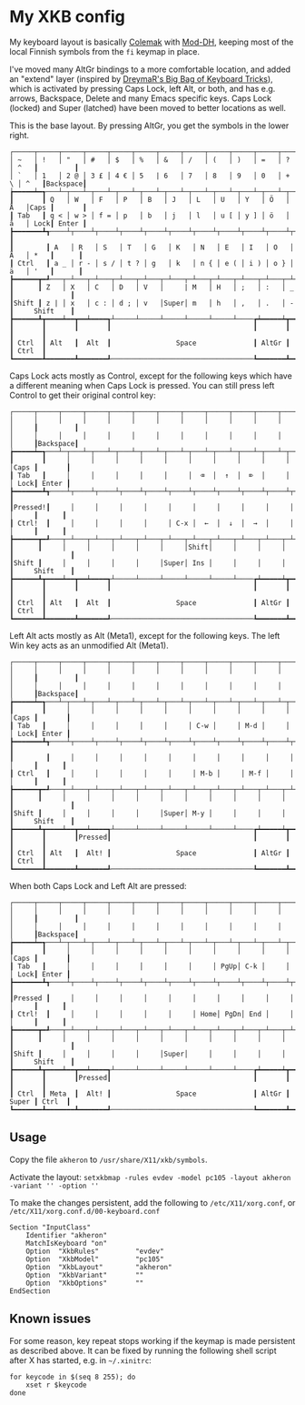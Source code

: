 # My XKB config

My keyboard layout is basically [Colemak] with [Mod-DH], keeping most
of the local Finnish symbols from the `fi` keymap in place.

I've moved many AltGr bindings to a more comfortable location, and
added an "extend" layer (inspired by [DreymaR's Big Bag of Keyboard
Tricks]), which is activated by pressing Caps Lock, left Alt, or both,
and has e.g. arrows, Backspace, Delete and many Emacs specific keys.
Caps Lock (locked) and Super (latched) have been moved to better locations as
well.

This is the base layout. By pressing AltGr, you get the symbols in the lower right.
```
┌─────┬─────┬─────┬─────┬─────┬─────┬─────┬─────┬─────┬─────┬─────┬─────┬─────┲━━━━━━━━━┓
│ ~   │ !   │ "   │ #   │ $   │ %   │ &   │ /   │ (   │ )   │ =   │ ?   │ ^   ┃         ┃
│ `   │ 1   │ 2 @ │ 3 £ │ 4 € │ 5   | 6   │ 7   │ 8   │ 9   │ 0   │ + \ │ ^   ┃Backspace┃
┢━━━━━┷━┱───┴─┬───┴─┬───┴─┬───┴─┬───┴─┬───┴─┬───┴─┬───┴─┬───┴─┬───┴─┬───┴─┬───┺━┳━━━━━━━┫
┃       ┃ Q   │ W   │ F   │ P   │ B   │ J   │ L   │ U   │ Y   │ Ö   │ Å   │Caps ┃       ┃
┃ Tab   ┃ q < │ w > │ f = │ p   │ b   │ j   │ l   │ u [ │ y ] │ ö   │ å   │ Lock┃ Enter ┃
┣━━━━━━━┻┱────┴┬────┴┬────┴┬────┴┬────┴┬────┴┬────┴┬────┴┬────┴┬────┴┬────┴┬────┺┓      ┃
┃        ┃ A   │ R   │ S   │ T   │ G   │ K   │ N   │ E   │ I   │ O   │ Ä   │ *   ┃      ┃
┃ Ctrl   ┃ a _ │ r - │ s / │ t ? │ g   │ k   │ n { │ e ( │ i ) │ o } │ ä   │ '   ┃      ┃
┣━━━━━━┳━┹───┬─┴───┬─┴───┬─┴───┬─┴───┬─┴───┬─┴───┬─┴───┬─┴───┬─┴───┬─┴───┲━┷━━━━━┻━━━━━━┫
┃      ┃ Z   │ X   │ C   │ D   │ V   │     | M   │ H   │ ;   │ :   │ _   ┃              ┃
┃Shift ┃ z | │ x   │ c : │ d ; │ v   │Super│ m   │ h   │ ,   │ .   │ -   ┃     Shift    ┃
┣━━━━━━┻┳━━━━┷━━┳━━┷━━━━┱┴─────┴─────┴─────┴─────┴─────┴────┲┷━━━━━┷┳━━━━┻━━┳━━━━━━━┳━━━┛
┃       ┃       ┃       ┃                                   ┃       ┃       ┃       ┃
┃ Ctrl  ┃ Alt   ┃  Alt  ┃                Space              ┃ AltGr ┃       ┃ Ctrl  ┃
┗━━━━━━━┻━━━━━━━┻━━━━━━━┹───────────────────────────────────┺━━━━━━━┻━━━━━━━┻━━━━━━━┛
```

Caps Lock acts mostly as Control, except for the following keys which
have a different meaning when Caps Lock is pressed. You can still
press left Control to get their original control key:

```
┌─────┬─────┬─────┬─────┬─────┬─────┬─────┬─────┬─────┬─────┬─────┬─────┬─────┲━━━━━━━━━┓
│     │     │     │     │     │     │     │     │     │     │     │     │     ┃         ┃
│     │     │     │     │     │     │     │     │     │     │     │     │     ┃Backspace┃
┢━━━━━┷━┱───┴─┬───┴─┬───┴─┬───┴─┬───┴─┬───┴─┬───┴─┬───┴─┬───┴─┬───┴─┬───┴─┬───┺━┳━━━━━━━┫
┃       ┃     │     │     │     │     │     │     │     │     │     │     │Caps ┃       ┃
┃ Tab   ┃     │     │     │     │     │     │  ⌫  │  ↑  │  ⌦  │     │     │ Lock┃ Enter ┃
┣━━━━━━━┻┱────┴┬────┴┬────┴┬────┴┬────┴┬────┴┬────┴┬────┴┬────┴┬────┴┬────┴┬────┺┓      ┃
┃Pressed!┃     │     │     │     │     │     │     │     │     │     │     │     ┃      ┃
┃ Ctrl!  ┃     │     │     │     │     │ C-x │  ←  │  ↓  │  →  │     │     │     ┃      ┃
┣━━━━━━┳━┹───┬─┴───┬─┴───┬─┴───┬─┴───┬─┴───┬─┴───┬─┴───┬─┴───┬─┴───┬─┴───┲━┷━━━━━┻━━━━━━┫
┃      ┃     │     │     │     │     │     │Shift│     │     │     │     ┃              ┃
┃Shift ┃     │     │     │     │     │Super│ Ins │     │     │     │     ┃     Shift    ┃
┣━━━━━━┻┳━━━━┷━━┳━━┷━━━━┱┴─────┴─────┴─────┴─────┴─────┴────┲┷━━━━━┷┳━━━━┻━━┳━━━━━━━┳━━━┛
┃       ┃       ┃       ┃                                   ┃       ┃       ┃       ┃
┃ Ctrl  ┃ Alt   ┃  Alt  ┃                Space              ┃ AltGr ┃       ┃ Ctrl  ┃
┗━━━━━━━┻━━━━━━━┻━━━━━━━┹───────────────────────────────────┺━━━━━━━┻━━━━━━━┻━━━━━━━┛
```

Left Alt acts mostly as Alt (Meta1), except for the following keys.
The left Win key acts as an unmodified Alt (Meta1).

```
┌─────┬─────┬─────┬─────┬─────┬─────┬─────┬─────┬─────┬─────┬─────┬─────┬─────┲━━━━━━━━━┓
│     │     │     │     │     │     │     │     │     │     │     │     │     ┃         ┃
│     │     │     │     │     │     │     │     │     │     │     │     │     ┃Backspace┃
┢━━━━━┷━┱───┴─┬───┴─┬───┴─┬───┴─┬───┴─┬───┴─┬───┴─┬───┴─┬───┴─┬───┴─┬───┴─┬───┺━┳━━━━━━━┫
┃       ┃     │     │     │     │     │     │     │     │     │     │     │Caps ┃       ┃
┃ Tab   ┃     │     │     │     │     │     │ C-w │     │ M-d │     │     │ Lock┃ Enter ┃
┣━━━━━━━┻┱────┴┬────┴┬────┴┬────┴┬────┴┬────┴┬────┴┬────┴┬────┴┬────┴┬────┴┬────┺┓      ┃
┃        ┃     │     │     │     │     │     │     │     │     │     │     │     ┃      ┃
┃ Ctrl   ┃     │     │     │     │     │     │ M-b │     │ M-f │     │     │     ┃      ┃
┣━━━━━━┳━┹───┬─┴───┬─┴───┬─┴───┬─┴───┬─┴───┬─┴───┬─┴───┬─┴───┬─┴───┬─┴───┲━┷━━━━━┻━━━━━━┫
┃      ┃     │     │     │     │     │     │     │     │     │     │     ┃              ┃
┃Shift ┃     │     │     │     │     │Super│ M-y │     │     │     │     ┃     Shift    ┃
┣━━━━━━┻┳━━━━┷━━┳━━┷━━━━┱┴─────┴─────┴─────┴─────┴─────┴────┲┷━━━━━┷┳━━━━┻━━┳━━━━━━━┳━━━┛
┃       ┃       ┃Pressed┃                                   ┃       ┃       ┃       ┃
┃ Ctrl  ┃ Alt   ┃  Alt! ┃                Space              ┃ AltGr ┃       ┃ Ctrl  ┃
┗━━━━━━━┻━━━━━━━┻━━━━━━━┹───────────────────────────────────┺━━━━━━━┻━━━━━━━┻━━━━━━━┛
```

When both Caps Lock and Left Alt are pressed:

```
┌─────┬─────┬─────┬─────┬─────┬─────┬─────┬─────┬─────┬─────┬─────┬─────┬─────┲━━━━━━━━━┓
│     │     │     │     │     │     │     │     │     │     │     │     │     ┃         ┃
│     │     │     │     │     │     │     │     │     │     │     │     │     ┃Backspace┃
┢━━━━━┷━┱───┴─┬───┴─┬───┴─┬───┴─┬───┴─┬───┴─┬───┴─┬───┴─┬───┴─┬───┴─┬───┴─┬───┺━┳━━━━━━━┫
┃       ┃     │     │     │     │     │     │     │     │     │     │     │Caps ┃       ┃
┃ Tab   ┃     │     │     │     │     │     │     │ PgUp│ C-k │     │     │ Lock┃ Enter ┃
┣━━━━━━━┻┱────┴┬────┴┬────┴┬────┴┬────┴┬────┴┬────┴┬────┴┬────┴┬────┴┬────┴┬────┺┓      ┃
┃Pressed ┃     │     │     │     │     │     │     │     │     │     │     │     ┃      ┃
┃ Ctrl!  ┃     │     │     │     │     │     │ Home│ PgDn│ End │     │     │     ┃      ┃
┣━━━━━━┳━┹───┬─┴───┬─┴───┬─┴───┬─┴───┬─┴───┬─┴───┬─┴───┬─┴───┬─┴───┬─┴───┲━┷━━━━━┻━━━━━━┫
┃      ┃     │     │     │     │     │     │     │     │     │     │     ┃              ┃
┃Shift ┃     │     │     │     │     │Super│     │     │     │     │     ┃     Shift    ┃
┣━━━━━━┻┳━━━━┷━━┳━━┷━━━━┱┴─────┴─────┴─────┴─────┴─────┴────┲┷━━━━━┷┳━━━━┻━━┳━━━━━━━┳━━━┛
┃       ┃       ┃Pressed┃                                   ┃       ┃       ┃       ┃
┃ Ctrl  ┃ Meta  ┃  Alt! ┃                Space              ┃ AltGr ┃ Super ┃ Ctrl  ┃
┗━━━━━━━┻━━━━━━━┻━━━━━━━┹───────────────────────────────────┺━━━━━━━┻━━━━━━━┻━━━━━━━┛
```

## Usage

Copy the file `akheron` to `/usr/share/X11/xkb/symbols`.

Activate the layout: `setxkbmap -rules evdev -model pc105 -layout
akheron -variant '' -option ''`

To make the changes persistent, add the following to
`/etc/X11/xorg.conf`, or `/etc/X11/xorg.conf.d/00-keyboard.conf`

```
Section "InputClass"
    Identifier "akheron"
    MatchIsKeyboard "on"
    Option  "XkbRules"         "evdev"
    Option  "XkbModel"         "pc105"
    Option  "XkbLayout"        "akheron"
    Option  "XkbVariant"       ""
    Option  "XkbOptions"       ""
EndSection
```

## Known issues

For some reason, key repeat stops working if the keymap is made
persistent as described above. It can be fixed by running the
following shell script after X has started, e.g. in `~/.xinitrc`:

```
for keycode in $(seq 8 255); do
    xset r $keycode
done
```

[DreymaR's Big Bag of Keyboard Tricks]: https://github.com/DreymaR/BigBagKbdTrixXKB
[Colemak]: https://colemak.com
[Mod-DH]: https://colemakmods.github.io/mod-dh/

